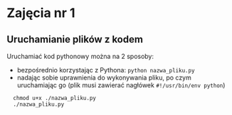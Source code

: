 # Zajęcia nr 1

## Uruchamianie plików z kodem

Uruchamiać kod pythonowy można na 2 sposoby:

* bezpośrednio korzystając z Pythona: `python nazwa_pliku.py`
* nadając sobie uprawnienia do wykonywania pliku, po czym uruchamiając go (plik musi zawierać nagłówek `#!/usr/bin/env python`)
```
  chmod u+x ./nazwa_pliku.py
  ./nazwa_pliku.py
```